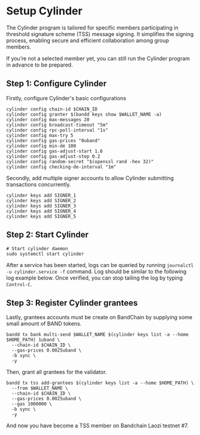 # Setup Cylinder

The Cylinder program is tailored for specific members participating in threshold signature scheme (TSS) message signing. It simplifies the signing process, enabling secure and efficient collaboration among group members.

If you’re not a selected member yet, you can still run the Cylinder program in advance to be prepared.

## Step 1: Configure Cylinder

Firstly, configure Cylinder's basic configurations

```bash=
cylinder config chain-id $CHAIN_ID
cylinder config granter $(bandd keys show $WALLET_NAME -a)
cylinder config max-messages 20
cylinder config broadcast-timeout "5m"
cylinder config rpc-poll-interval "1s"
cylinder config max-try 5
cylinder config gas-prices "0uband"
cylinder config min-de 100
cylinder config gas-adjust-start 1.6
cylinder config gas-adjust-step 0.2
cylinder config random-secret "$(openssl rand -hex 32)"
cylinder config checking-de-interval "1m"
```

Secondly, add multiple signer accounts to allow Cylinder submitting transactions concurrently.

```bash=
cylinder keys add SIGNER_1
cylinder keys add SIGNER_2
cylinder keys add SIGNER_3
cylinder keys add SIGNER_4
cylinder keys add SIGNER_5
```

## Step 2: Start Cylinder

```bash=
# Start cylinder daemon
sudo systemctl start cylinder
```

After a service has been started, logs can be queried by running `journalctl -u cylinder.service -f` command. Log should be similar to the following log example below. Once verified, you can stop tailing the log by typing `Control-C`.

## Step 3: Register Cylinder grantees

Lastly, grantees accounts must be create on BandChain by supplying some small amount of BAND tokens.

```bash=
bandd tx bank multi-send $WALLET_NAME $(cylinder keys list -a --home $HOME_PATH) 1uband \
  --chain-id $CHAIN_ID \
  --gas-prices 0.0025uband \
  -b sync \
  -y
```

Then, grant all grantees for the validator.

```bash=
bandd tx tss add-grantees $(cylinder keys list -a --home $HOME_PATH) \
  --from $WALLET_NAME \
  --chain-id $CHAIN_ID \
  --gas-prices 0.0025uband \
  --gas 1000000 \
  -b sync \
  -y
```

And now you have become a TSS member on Bandchain Laozi testnet #7.
